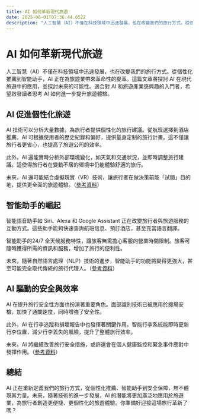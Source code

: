 ```yaml
---
title: AI 如何革新現代旅遊
date: 2025-06-01T07:36:44.652Z
description: "人工智慧（AI）不僅在科技領域中迅速發展，也在改變我們的旅行方式。從個性化推薦到智能助手，AI 正在為旅遊業帶來革命性的變革。這篇文章將探討 AI 在現代旅遊中的應用，並探討未來的可能性。適合對 AI 和旅遊產業感興趣的入門者，希望啟發讀者思考 AI 如何進一步提升旅遊體驗。"
---
```


# AI 如何革新現代旅遊

人工智慧（AI）不僅在科技領域中迅速發展，也在改變我們的旅行方式。從個性化推薦到智能助手，AI 正在為旅遊業帶來革命性的變革。這篇文章將探討 AI 在現代旅遊中的應用，並探討未來的可能性。適合對 AI 和旅遊產業感興趣的入門者，希望啟發讀者思考 AI 如何進一步提升旅遊體驗。

## AI 促進個性化旅遊

AI 技術可以分析大量數據，為旅行者提供個性化的旅行建議。從航班選擇到酒店推薦，AI 可根據使用者的歷史紀錄和偏好，提供量身定制的旅行計畫。這不僅讓旅行者更省心，也提高了旅遊公司的效率。

此外，AI 還能實時分析外部環境變化，如天氣和交通狀況，並即時調整旅行建議。這使得旅行者在變動不居的環境中仍能體驗舒適的旅行。

未來，AI 還可能結合虛擬現實（VR）技術，讓旅行者在做決策前能「試閱」目的地，提供更全面的旅遊體驗。（[參考資料](https://www.example.com)）

## 智能助手的崛起

智能語音助手如 Siri、Alexa 和 Google Assistant 正在改變旅行者與旅遊服務的互動方式。這些助手能夠快速查詢航班信息、預訂酒店，甚至充當語言翻譯。

智能助手的24/7 全天候服務特性，讓旅客無需擔心客服的營業時間限制。旅客可隨時獲得所需的資訊和服務，增加了旅行的便利性。

未來，隨著自然語言處理（NLP）技術的進步，智能助手的功能將變得更強大，甚至可能完全取代傳統的旅行代理人。（[參考資料](https://www.example.com)）

## AI 驅動的安全與效率

AI 在提升旅行安全性方面也扮演著重要角色。面部識別技術已被應用於機場安檢，加快了通關速度，同時增強了安全性。

此外，AI 在行李追蹤和損壞報告中也發揮著關鍵作用。智能行李系統能即時更新行李位置，減少行李丟失的風險，提升了整體旅行效率。

未來，AI 將繼續改善旅行安全措施，或許還會在個人健康監控和緊急事件應對中發揮作用。（[參考資料](https://www.example.com)）

## 總結

AI 正在重新定義我們的旅行方式，從個性化推薦、智能助手到安全保障，無不體現其力量。未來，隨著技術的進一步發展，AI 的潛能將更加廣泛地應用於旅遊業，為旅行者創造更便捷、更個性化的旅遊體驗。你準備好迎接這場旅行革新了嗎？